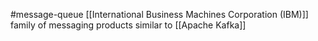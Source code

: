 #message-queue 
[[International Business Machines Corporation (IBM)]]
family of messaging products similar to
[[Apache Kafka]]